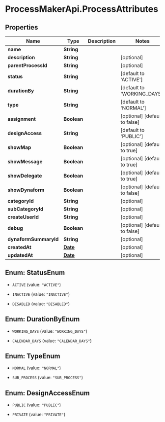 # ProcessMakerApi.ProcessAttributes

## Properties
Name | Type | Description | Notes
------------ | ------------- | ------------- | -------------
**name** | **String** |  | 
**description** | **String** |  | [optional] 
**parentProcessId** | **String** |  | [optional] 
**status** | **String** |  | [default to &#39;ACTIVE&#39;]
**durationBy** | **String** |  | [default to &#39;WORKING_DAYS&#39;]
**type** | **String** |  | [default to &#39;NORMAL&#39;]
**assignment** | **Boolean** |  | [optional] [default to false]
**designAccess** | **String** |  | [default to &#39;PUBLIC&#39;]
**showMap** | **Boolean** |  | [optional] [default to true]
**showMessage** | **Boolean** |  | [optional] [default to true]
**showDelegate** | **Boolean** |  | [optional] [default to true]
**showDynaform** | **Boolean** |  | [optional] [default to false]
**categoryId** | **String** |  | [optional] 
**subCategoryId** | **String** |  | [optional] 
**createUserId** | **String** |  | [optional] 
**debug** | **Boolean** |  | [optional] [default to false]
**dynaformSummaryId** | **String** |  | [optional] 
**createdAt** | [**Date**](DateTime.md) |  | [optional] 
**updatedAt** | [**Date**](DateTime.md) |  | [optional] 


<a name="StatusEnum"></a>
## Enum: StatusEnum


* `ACTIVE` (value: `"ACTIVE"`)

* `INACTIVE` (value: `"INACTIVE"`)

* `DISABLED` (value: `"DISABLED"`)




<a name="DurationByEnum"></a>
## Enum: DurationByEnum


* `WORKING_DAYS` (value: `"WORKING_DAYS"`)

* `CALENDAR_DAYS` (value: `"CALENDAR_DAYS"`)




<a name="TypeEnum"></a>
## Enum: TypeEnum


* `NORMAL` (value: `"NORMAL"`)

* `SUB_PROCESS` (value: `"SUB_PROCESS"`)




<a name="DesignAccessEnum"></a>
## Enum: DesignAccessEnum


* `PUBLIC` (value: `"PUBLIC"`)

* `PRIVATE` (value: `"PRIVATE"`)




